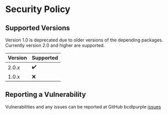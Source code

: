 # Security Policy

## Supported Versions

Version 1.0 is deprecated due to older versions of the depending packages.
Currently version 2.0 and higher are supported.

| Version | Supported          |
| ------- | ------------------ |
| 2.0.x   | :heavy_check_mark: |
| 1.0.x   | :x:                |

## Reporting a Vulnerability

Vulnerabilities and any issues can be reported at
GitHub bcdlpurple [issues](https://github.com/bchavdarov/bcdlpurple/issues "bcdlpurple issues")
